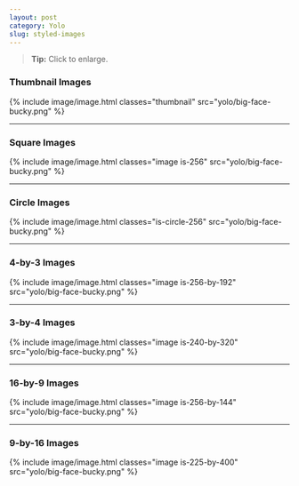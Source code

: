 ```yaml
---
layout: post
category: Yolo
slug: styled-images
---
```


> __Tip:__ Click to enlarge.

### Thumbnail Images

{%
  include image/image.html
  classes="thumbnail"
  src="yolo/big-face-bucky.png"
%}

---

### Square Images

{%
  include image/image.html
  classes="image is-256"
  src="yolo/big-face-bucky.png"
%}

---

### Circle Images

{%
  include image/image.html
  classes="is-circle-256"
  src="yolo/big-face-bucky.png"
%}

---

### 4-by-3 Images

{%
  include image/image.html
  classes="image is-256-by-192"
  src="yolo/big-face-bucky.png"
%}

---

### 3-by-4 Images

{%
  include image/image.html
  classes="image is-240-by-320"
  src="yolo/big-face-bucky.png"
%}

---

### 16-by-9 Images

{%
  include image/image.html
  classes="image is-256-by-144"
  src="yolo/big-face-bucky.png"
%}

---

### 9-by-16 Images

{%
  include image/image.html
  classes="image is-225-by-400"
  src="yolo/big-face-bucky.png"
%}
